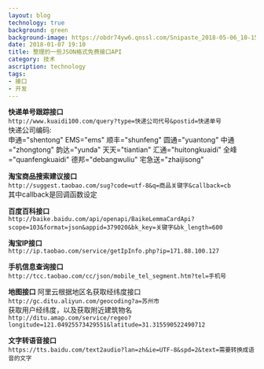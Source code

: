 ```yaml
---
layout: blog
technology: true
background: green
background-image: https://obdr74yw6.qnssl.com/Snipaste_2018-05-06_10-15-28.png
date: 2018-01-07 19:10
title: 整理的一些JSON格式免费接口API 
category: 技术
ascription: technology
tags:
- 接口
- 开发
---
```


**快递单号跟踪接口**  
`http://www.kuaidi100.com/query?type=快递公司代号&postid=快递单号`  
快递公司编码:  
申通="shentong" EMS="ems" 顺丰="shunfeng" 圆通="yuantong" 中通="zhongtong" 韵达="yunda"
天天="tiantian" 汇通="huitongkuaidi" 全峰="quanfengkuaidi" 德邦="debangwuliu" 宅急送="zhaijisong"  


**淘宝商品搜索建议接口**  
`http://suggest.taobao.com/sug?code=utf-8&q=商品关键字&callback=cb`  
其中callback是回调函数设定  

 
**百度百科接口**  
`http://baike.baidu.com/api/openapi/BaikeLemmaCardApi?scope=103&format=json&appid=379020&bk_key=关键字&bk_length=600`  


**淘宝IP接口**  
`http://ip.taobao.com/service/getIpInfo.php?ip=171.88.100.127`  


**手机信息查询接口**  
`http://tcc.taobao.com/cc/json/mobile_tel_segment.htm?tel=手机号`  


**地图接口**
阿里云根据地区名获取经纬度接口   
`http://gc.ditu.aliyun.com/geocoding?a=苏州市`  
获取用户经纬度，以及获取附近建筑物名  
`http://ditu.amap.com/service/regeo?longitude=121.04925573429551&latitude=31.315590522490712`  


**文字转语音接口**  
`https://tts.baidu.com/text2audio?lan=zh&ie=UTF-8&spd=2&text=需要转换成语音的文字`